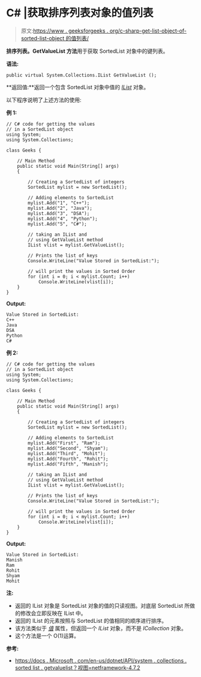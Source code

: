 # C# |获取排序列表对象的值列表

> 原文:[https://www . geeksforgeeks . org/c-sharp-get-list-object-of-sorted-list-object 的值列表/](https://www.geeksforgeeks.org/c-sharp-getting-the-list-of-values-of-a-sortedlist-object/)

**排序列表。GetValueList 方法**用于获取 SortedList 对象中的键列表。

**语法:**

```
public virtual System.Collections.IList GetValueList ();
```

**返回值:**返回一个包含 SortedList 对象中值的 *[IList](https://docs.microsoft.com/en-us/dotnet/api/system.collections.ilist?view=netframework-4.7.2)* 对象。

以下程序说明了上述方法的使用:

**例 1:**

```
// C# code for getting the values
// in a SortedList object
using System;
using System.Collections;

class Geeks {

    // Main Method
    public static void Main(String[] args)
    {

        // Creating a SortedList of integers
        SortedList mylist = new SortedList();

        // Adding elements to SortedList
        mylist.Add("1", "C++");
        mylist.Add("2", "Java");
        mylist.Add("3", "DSA");
        mylist.Add("4", "Python");
        mylist.Add("5", "C#");

        // taking an IList and
        // using GetValueList method
        IList vlist = mylist.GetValueList();

        // Prints the list of keys
        Console.WriteLine("Value Stored in SortedList:");

        // will print the values in Sorted Order
        for (int i = 0; i < mylist.Count; i++)
            Console.WriteLine(vlist[i]);
    }
}
```

**Output:**

```
Value Stored in SortedList:
C++
Java
DSA
Python
C#

```

**例 2:**

```
// C# code for getting the values
// in a SortedList object
using System;
using System.Collections;

class Geeks {

    // Main Method
    public static void Main(String[] args)
    {

        // Creating a SortedList of integers
        SortedList mylist = new SortedList();

        // Adding elements to SortedList
        mylist.Add("First", "Ram");
        mylist.Add("Second", "Shyam");
        mylist.Add("Third", "Mohit");
        mylist.Add("Fourth", "Rohit");
        mylist.Add("Fifth", "Manish");

        // taking an IList and
        // using GetValueList method
        IList vlist = mylist.GetValueList();

        // Prints the list of keys
        Console.WriteLine("Value Stored in SortedList:");

        // will print the values in Sorted Order
        for (int i = 0; i < mylist.Count; i++)
            Console.WriteLine(vlist[i]);
    }
}
```

**Output:**

```
Value Stored in SortedList:
Manish
Ram
Rohit
Shyam
Mohit

```

**注:**

*   返回的 IList 对象是 SortedList 对象的值的只读视图。对底层 SortedList 所做的修改会立即反映在 IList 中。
*   返回的 IList 的元素按照与 SortedList 的值相同的顺序进行排序。
*   该方法类似于 *[值](https://www.geeksforgeeks.org/c-getting-the-values-in-a-sortedlist-object/)* 属性，但返回一个 *IList* 对象，而不是 *ICollection* 对象。
*   这个方法是一个 O(1)运算。

**参考:**

*   [https://docs . Microsoft . com/en-us/dotnet/API/system . collections . sorted list . getvaluelist？视图=netframework-4.7.2](https://docs.microsoft.com/en-us/dotnet/api/system.collections.sortedlist.getvaluelist?view=netframework-4.7.2)